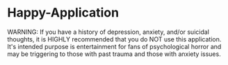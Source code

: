 # Happy-Application
WARNING: If you have a history of depression, anxiety, and/or suicidal thoughts, it is HIGHLY recommended that you do NOT use this application. It's intended purpose is entertainment for fans of psychological horror and may be triggering to those with past trauma and those with anxiety issues.
